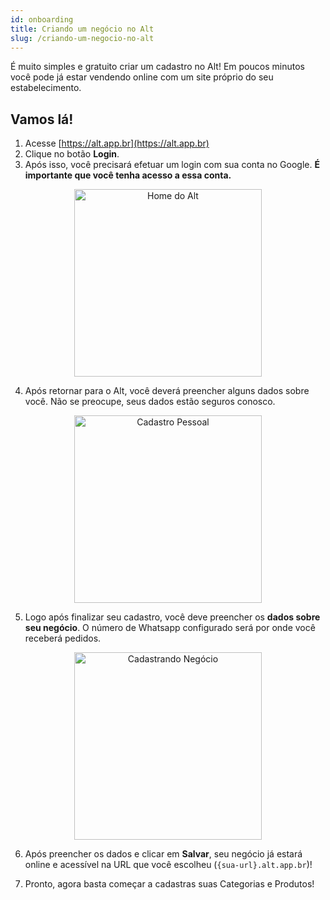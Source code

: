 ```yaml
---
id: onboarding
title: Criando um negócio no Alt
slug: /criando-um-negocio-no-alt
---
```


É muito simples e gratuito criar um cadastro no Alt! Em poucos minutos você pode já estar vendendo online com um site próprio do seu estabelecimento.

## Vamos lá!

1. Acesse [https://alt.app.br](https://alt.app.br)
2. Clique no botão **Login**.
3. Após isso, você precisará efetuar um login com sua conta no Google. **É importante que você tenha acesso a essa conta.**

<p align="center">
  <img class="framed" src="https://user-images.githubusercontent.com/18706156/97936077-385f5a00-1d59-11eb-8b65-5088d5b4cf89.png" width="300" alt="Home do Alt" />
</p>

4. Após retornar para o Alt, você deverá preencher alguns dados sobre você. Não se preocupe, seus dados estão seguros conosco.


<p align="center">
  <img class="framed" src="https://user-images.githubusercontent.com/18706156/97936264-b91e5600-1d59-11eb-9271-a720a7d738ee.png" width="300" alt="Cadastro Pessoal" />
</p>

5. Logo após finalizar seu cadastro, você deve preencher os **dados sobre seu negócio**. O número de Whatsapp configurado será por onde você receberá pedidos.

<p align="center">
  <img class="framed" src="https://user-images.githubusercontent.com/18706156/97936292-d5ba8e00-1d59-11eb-8c75-0541fb956814.png" width="300" alt="Cadastrando Negócio" />
</p>

6. Após preencher os dados e clicar em **Salvar**, seu negócio já estará online e acessível na URL que você escolheu (`{sua-url}.alt.app.br`)!

7. Pronto, agora basta começar a cadastras suas Categorias e Produtos!




